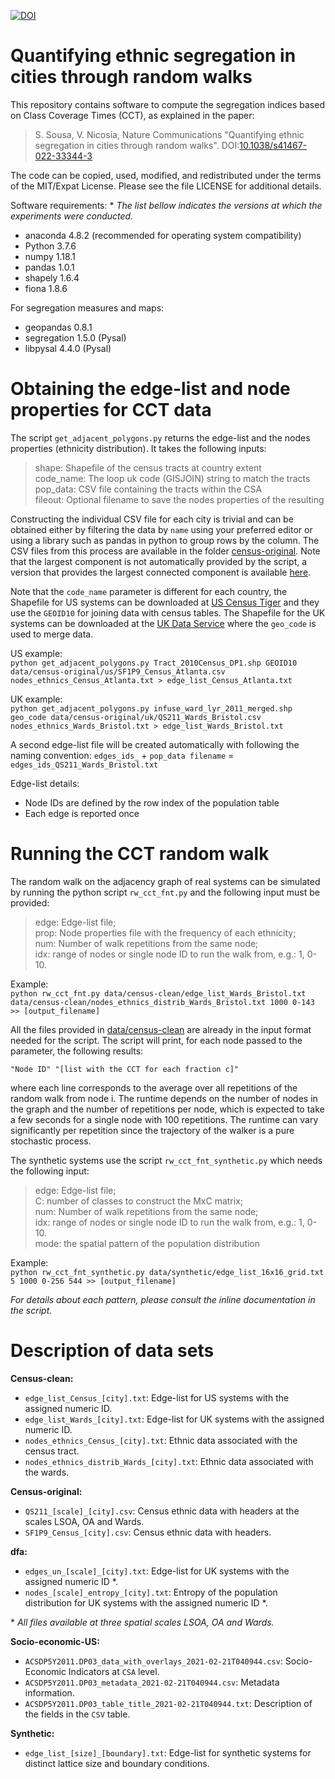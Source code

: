 [![DOI](https://zenodo.org/badge/408901149.svg)](https://zenodo.org/badge/latestdoi/408901149)

# Quantifying ethnic segregation in cities through random walks

This repository contains software to compute the segregation indices
based on Class Coverage Times (CCT), as explained in the paper:  

> S. Sousa, V. Nicosia, Nature Communications
> "Quantifying ethnic segregation in cities through random walks".
> DOI:[10.1038/s41467-022-33344-3](https://doi.org/10.1038/s41467-022-33344-3)

The code can be copied, used, modified, and redistributed under the
terms of the MIT/Expat License. Please see the file LICENSE for
additional details.


Software requirements:
\* *The list bellow indicates the versions at which the experiments were conducted.*
- anaconda 4.8.2 (recommended for operating system compatibility)
- Python 3.7.6
- numpy 1.18.1
- pandas 1.0.1
- shapely 1.6.4
- fiona 1.8.6

For segregation measures and maps:
- geopandas 0.8.1
- segregation 1.5.0 (Pysal)
- libpysal 4.4.0 (Pysal)


# Obtaining the edge-list and node properties for CCT data  

The script `get_adjacent_polygons.py` returns the edge-list and the nodes
properties (ethnicity distribution). It takes the following inputs:

> shape:     Shapefile of the census tracts at country extent  
> code_name: The loop uk code (GISJOIN) string to match the tracts  
> pop_data:  CSV file containing the tracts within the CSA  
> fileout:   Optional filename to save the nodes properties of the resulting  

Constructing the individual CSV file for each city is trivial and can be
obtained either by filtering the data by `name` using your preferred editor or
using a library such as pandas in python to group rows by the column. The CSV
files from this process are available in the folder
[census-original](census-original/). Note that the largest component is not
automatically provided by the script, a version that provides the largest
connected component is available
[here](https://mygit.katolaz.net/covid_19_ethnicity/rw-segregation/src/branch/master/cct/get_adjacencies_connected.py).

Note that the `code_name` parameter is different for each country, the Shapefile
for US systems can be downloaded at [US Census
Tiger](https://www2.census.gov/geo/tiger/TIGER2010DP1/Tract_2010Census_DP1.zip)
and they use the `GEOID10` for joining data with census tables. The Shapefile for
the UK systems can be downloaded at the [UK Data
Service](https://statistics.ukdataservice.ac.uk/dataset/2011-census-geography-boundaries-wards-and-electoral-divisions)
where the `geo_code` is used to merge data.

US example:  
`python get_adjacent_polygons.py Tract_2010Census_DP1.shp GEOID10 data/census-original/us/SF1P9_Census_Atlanta.csv nodes_ethnics_Census_Atlanta.txt > edge_list_Census_Atlanta.txt`

UK example:  
`python get_adjacent_polygons.py infuse_ward_lyr_2011_merged.shp geo_code data/census-original/uk/QS211_Wards_Bristol.csv nodes_ethnics_Wards_Bristol.txt > edge_list_Wards_Bristol.txt`

A second edge-list file will be created automatically with following the naming
convention:
`edges_ids_` + `pop_data filename` = `edges_ids_QS211_Wards_Bristol.txt`

Edge-list details:
* Node IDs are defined by the row index of the population table
* Each edge is reported once


# Running the CCT random walk  

The random walk on the adjacency graph of real systems can be simulated by
running the python script `rw_cct_fnt.py` and the following input must be
provided:

> edge:    Edge-list file;  
> prop:    Node properties file with the frequency of each ethnicity;  
> num:     Number of walk repetitions from the same node;  
> idx:     range of nodes or single node ID to run the walk from, e.g.: 1, 0-10.  

Example:  
`python rw_cct_fnt.py data/census-clean/edge_list_Wards_Bristol.txt data/census-clean/nodes_ethnics_distrib_Wards_Bristol.txt 1000 0-143 >> [output_filename]`

All the files provided in [data/census-clean](data/census-clean) are already in
the input format needed for the script. The script will print, for each node
passed to the <idx> parameter, the following results:
```
"Node ID" "[list with the CCT for each fraction c]"
```
where each line corresponds to the average over all repetitions of the random
walk from node i. The runtime depends on the number of nodes in the graph and
the number of repetitions per node, which is expected to take a few seconds
for a single node with 100 repetitions. The runtime can vary significantly per
repetition since the trajectory of the walker is a pure stochastic process.

The synthetic systems use the script `rw_cct_fnt_synthetic.py` which needs the
following input:

> edge:    Edge-list file;  
> C:       number of classes to construct the MxC matrix;  
> num:     Number of walk repetitions from the same node;  
> idx:     range of nodes or single node ID to run the walk from, e.g.: 1, 0-10.  
> mode:    the spatial pattern of the population distribution

Example:  
`python rw_cct_fnt_synthetic.py data/synthetic/edge_list_16x16_grid.txt 5 1000 0-256 544 >> [output_filename]`

*For details about each pattern, please consult the inline documentation in the script.*


# Description of data sets

**Census-clean:**

- `edge_list_Census_[city].txt`: Edge-list for US systems with the assigned numeric ID.
- `edge_list_Wards_[city].txt`: Edge-list for UK systems with the assigned numeric ID.
- `nodes_ethnics_Census_[city].txt`: Ethnic data associated with the census tract.
- `nodes_ethnics_distrib_Wards_[city].txt`: Ethnic data associated with the wards.

**Census-original:**
- `QS211_[scale]_[city].csv`: Census ethnic data with headers at the scales
LSOA, OA and Wards.
- `SF1P9_Census_[city].csv`: Census ethnic data with headers.

**dfa:**  
- `edges_un_[scale]_[city].txt`: Edge-list for UK systems with the assigned
numeric ID \*.
- `nodes_[scale]_entropy_[city].txt`: Entropy of the population distribution for
UK systems with the assigned numeric ID \*.

\* *All files available at three spatial scales LSOA, OA and Wards.*

**Socio-economic-US:**
- `ACSDP5Y2011.DP03_data_with_overlays_2021-02-21T040944.csv`: Socio-Economic Indicators at `CSA` level.
- `ACSDP5Y2011.DP03_metadata_2021-02-21T040944.csv`: Metadata information.
- `ACSDP5Y2011.DP03_table_title_2021-02-21T040944.txt`: Description of the fields in the `CSV` table.

**Synthetic:**
- `edge_list_[size]_[boundary].txt`: Edge-list for synthetic systems for
distinct lattice size and boundary conditions.
